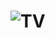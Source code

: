 # ![TV](https://user-images.githubusercontent.com/108167041/216422112-9faed062-c100-4ad8-911e-0dd3902350d9.jpeg)
